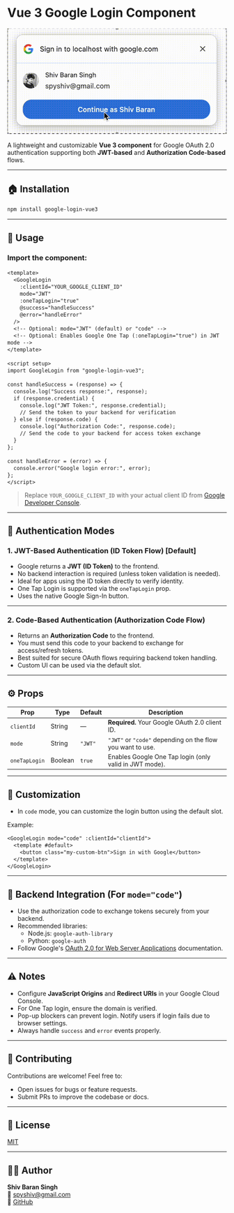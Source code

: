 # Vue 3 Google Login Component

![Login Demo](https://raw.githubusercontent.com/spyshiv/google-login-vue3/18073aa38600f5f759933be28f8ead3be0916c4e/src/assets/google-login.gif)

A lightweight and customizable **Vue 3 component** for Google OAuth 2.0 authentication supporting both **JWT-based** and **Authorization Code-based** flows.

---

## 🏠 Installation

```bash
npm install google-login-vue3
```

---

## 🚀 Usage

### Import the component:

```vue
<template>
  <GoogleLogin
    :clientId="YOUR_GOOGLE_CLIENT_ID"
    mode="JWT"
    :oneTapLogin="true"
    @success="handleSuccess"
    @error="handleError"
  />
  <!-- Optional: mode="JWT" (default) or "code" -->
  <!-- Optional: Enables Google One Tap (:oneTapLogin="true") in JWT mode -->
</template>

<script setup>
import GoogleLogin from "google-login-vue3";

const handleSuccess = (response) => {
  console.log("Success response:", response);
  if (response.credential) {
    console.log("JWT Token:", response.credential);
    // Send the token to your backend for verification
  } else if (response.code) {
    console.log("Authorization Code:", response.code);
    // Send the code to your backend for access token exchange
  }
};

const handleError = (error) => {
  console.error("Google login error:", error);
};
</script>
```

> Replace `YOUR_GOOGLE_CLIENT_ID` with your actual client ID from [Google Developer Console](https://console.cloud.google.com/apis/credentials).

---

## 🔐 Authentication Modes

### 1. **JWT-Based Authentication (ID Token Flow) [Default]**

- Google returns a **JWT (ID Token)** to the frontend.
- No backend interaction is required (unless token validation is needed).
- Ideal for apps using the ID token directly to verify identity.
- One Tap Login is supported via the `oneTapLogin` prop.
- Uses the native Google Sign-In button.

---

### 2. **Code-Based Authentication (Authorization Code Flow)**

- Returns an **Authorization Code** to the frontend.
- You must send this code to your backend to exchange for access/refresh tokens.
- Best suited for secure OAuth flows requiring backend token handling.
- Custom UI can be used via the default slot.

---

## ⚙️ Props

| Prop          | Type    | Default | Description                                                |
| ------------- | ------- | ------- | ---------------------------------------------------------- |
| `clientId`    | String  | —       | **Required.** Your Google OAuth 2.0 client ID.             |
| `mode`        | String  | `"JWT"` | `"JWT"` or `"code"` depending on the flow you want to use. |
| `oneTapLogin` | Boolean | `true`  | Enables Google One Tap login (only valid in JWT mode).     |

---

## 🤩 Customization

- In `code` mode, you can customize the login button using the default slot.

Example:

```vue
<GoogleLogin mode="code" :clientId="clientId">
  <template #default>
    <button class="my-custom-btn">Sign in with Google</button>
  </template>
</GoogleLogin>
```

---

## 🔄 Backend Integration (For `mode="code"`)

- Use the authorization code to exchange tokens securely from your backend.
- Recommended libraries:
  - Node.js: `google-auth-library`
  - Python: `google-auth`
- Follow Google's [OAuth 2.0 for Web Server Applications](https://developers.google.com/identity/protocols/oauth2/web-server#exchange-authorization-code) documentation.

---

## ⚠️ Notes

- Configure **JavaScript Origins** and **Redirect URIs** in your Google Cloud Console.
- For One Tap login, ensure the domain is verified.
- Pop-up blockers can prevent login. Notify users if login fails due to browser settings.
- Always handle `success` and `error` events properly.

---

## 🤝 Contributing

Contributions are welcome! Feel free to:

- Open issues for bugs or feature requests.
- Submit PRs to improve the codebase or docs.

---

## 📝 License

[MIT](LICENSE)

---

## 👨‍💼 Author

**Shiv Baran Singh**  
📧 [spyshiv@gmail.com](mailto:spyshiv@gmail.com)  
🔗 [GitHub](https://github.com/spyshiv)
